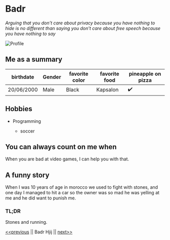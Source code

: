 # Badr

*Arguing that you don't care about privacy because you have nothing to hide is no different than saying you don't care about free speech because you have nothing to say*

![Profile](http://static.dudeiwantthat.com/img/household/bathroom/rubiks-cube-soap-2814.jpg)

## Me as a summary

| birthdate | Gender | favorite color | favorite food | pineapple on pizza|
| --------- | -------| ---------------| --------------| ------------------|
| 20/06/2000|  Male  |     Black      |    Kapsalon   | :heavy_check_mark:|

## Hobbies

* Programming

	* soccer

## You can always count on me when

When you are bad at video games, I can help you with that.

## A funny story


When I was 10 years of age in morocco we used to fight with stones,
and one day I managed to hit a car so the owner was so mad he was yelling at me and he did want to punish me.

### TL;DR   
	
Stones and running.


[<<previous](https://github.com/Jeroen-Jozef/challenge-repository-Jeroen-Hendrickx/blob/master/README.md) || Badr Hjij ||
[next>>](https://github.com/Jeroen-Jozef/challenge-repository-Jeroen-Hendrickx/blob/master/README.md)
